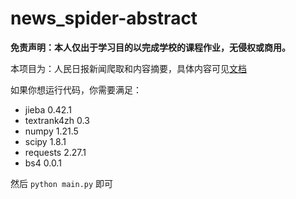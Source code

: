 # news_spider-abstract

**免责声明：本人仅出于学习目的以完成学校的课程作业，无侵权或商用。**

本项目为：人民日报新闻爬取和内容摘要，具体内容可见[文档](https://github.com/Cohanbb/news_spider-abstract/blob/main/%E4%BF%A1%E6%81%AF%E5%86%85%E5%AE%B9%E5%AE%89%E5%85%A8%E6%8A%A5%E5%91%8A.md) 

如果你想运行代码，你需要满足：

* jieba 0.42.1
* textrank4zh 0.3
* numpy 1.21.5
* scipy 1.8.1
* requests 2.27.1
* bs4 0.0.1

然后 `python main.py` 即可

